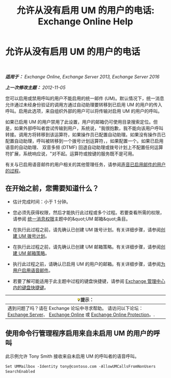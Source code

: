 ﻿---
title: '允许从没有启用 UM 的用户的电话: Exchange Online Help'
TOCTitle: 允许从没有启用 UM 的用户的电话
ms:assetid: 3c39c6df-6d7a-469f-b92b-85b3f14bad31
ms:mtpsurl: https://technet.microsoft.com/zh-cn/library/Bb267006(v=EXCHG.150)
ms:contentKeyID: 50490346
ms.date: 05/23/2018
mtps_version: v=EXCHG.150
ms.translationtype: MT
---

# 允许从没有启用 UM 的用户的电话

 

_**适用于：** Exchange Online, Exchange Server 2013, Exchange Server 2016_

_**上一次修改主题：** 2012-11-05_

您可以启用或禁用呼叫的用户不能启用的统一邮件 (UM)。默认情况下，统一消息允许通过未经身份验证的调用方通过自动助理要转移到已启用 UM 的用户的传入呼叫。启用此选项，来自组织外部的用户可以将传输对启用 UM 的用户的呼叫。

如果已启用 UM 的用户禁用了此设置，用户的邮箱仍可使用目录搜索定位。但是，如果外部呼叫者尝试传输到用户，系统说，"我很抱歉，我不能向该用户呼叫转接。调用方将转移到该运算符，如果操作员已配置自动助理。如果没有操作员已配置自动助理，呼叫被转移到一个拨号计划运算符，，如果配置一个。如果已启用语音的自动助理、 双音多频 (DTMF) 回退自动助理或拨号计划上不配置任何运算符扩展，系统响应说，"对不起。运算符或按键的服务既不是可用。

有关与已启用语音邮件的用户相关的其他管理任务，请参阅[声音已启用邮件的用户的过程](voice-mail-enabled-user-procedures-exchange-2013-help.md)。

## 在开始之前，您需要知道什么？

  - 估计完成时间：小于 1 分钟。

  - 您必须先获得权限，然后才能执行此过程或多个过程。若要查看所需的权限，请参阅 [统一消息权限](unified-messaging-permissions-exchange-2013-help.md)主题中的\&quot;UM 邮箱\&quot;条目。

  - 在执行此过程之前，请先确认已创建 UM 拨号计划。有关详细步骤，请参阅[创建 UM 拨号计划](create-a-um-dial-plan-exchange-2013-help.md)。

  - 在执行此过程之前，请先确认已创建 UM 邮箱策略。有关详细步骤，请参阅[创建 UM 邮箱策略](create-a-um-mailbox-policy-exchange-2013-help.md)。

  - 执行此过程之前，请确认已启用 UM 的用户的邮箱。有关详细步骤，请参阅[为用户启用语音邮件](enable-a-user-for-voice-mail-exchange-2013-help.md)。

  - 若要了解可能适用于此主题中过程的键盘快捷键，请参阅 [Exchange 管理中心内的键盘快捷键](keyboard-shortcuts-in-the-exchange-admin-center-exchange-online-protection-help.md)。

<table>
<thead>
<tr class="header">
<th><img src="images/Bb124558.tip(EXCHG.150).gif" title="提示" alt="提示" />提示：</th>
</tr>
</thead>
<tbody>
<tr class="odd">
<td>遇到问题了吗？请在 Exchange 论坛中寻求帮助。 请访问以下论坛：<a href="https://go.microsoft.com/fwlink/p/?linkid=60612">Exchange Server</a>、 <a href="https://go.microsoft.com/fwlink/p/?linkid=267542">Exchange Online</a> 或 <a href="https://go.microsoft.com/fwlink/p/?linkid=285351">Exchange Online Protection</a>。.</td>
</tr>
</tbody>
</table>


## 使用命令行管理程序启用来自未启用 UM 的用户的呼叫

此示例允许 Tony Smith 接收来自未启用 UM 的呼叫者的语音呼叫。

    Set UMMailbox -Identity tony@contoso.com -AllowUMCallsFromNonUsers SearchEnabled

